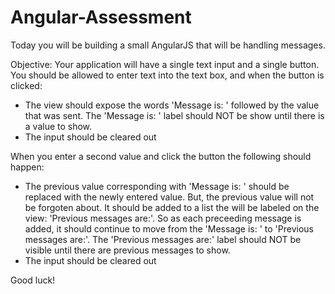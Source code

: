 # Angular-Assessment

Today you will be building a small AngularJS that will be handling messages.

Objective: Your application will have a single text input and a single button. You should be allowed to enter text into the text box, and when the button is clicked:
* The view should expose the words 'Message is: ' followed by the value that was sent. The 'Message is: ' label should NOT be show until there is a value to show. 
* The input should be cleared out

When you enter a second value and click the button the following should happen:
* The previous value corresponding with 'Message is: ' should be replaced with the newly entered value. But, the previous value will not be forgoten about. It should be added to a list the will be labeled on the view: 'Previous messages are:'. So as each preceeding message is added, it should continue to move from the 'Message is: ' to 'Previous messages are:'. The 'Previous messages are:' label should NOT be visible until there are previous messages to show.
* The input should be cleared out

Good luck!
